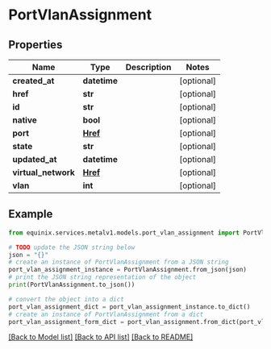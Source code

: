 # PortVlanAssignment


## Properties

Name | Type | Description | Notes
------------ | ------------- | ------------- | -------------
**created_at** | **datetime** |  | [optional] 
**href** | **str** |  | [optional] 
**id** | **str** |  | [optional] 
**native** | **bool** |  | [optional] 
**port** | [**Href**](Href.md) |  | [optional] 
**state** | **str** |  | [optional] 
**updated_at** | **datetime** |  | [optional] 
**virtual_network** | [**Href**](Href.md) |  | [optional] 
**vlan** | **int** |  | [optional] 

## Example

```python
from equinix.services.metalv1.models.port_vlan_assignment import PortVlanAssignment

# TODO update the JSON string below
json = "{}"
# create an instance of PortVlanAssignment from a JSON string
port_vlan_assignment_instance = PortVlanAssignment.from_json(json)
# print the JSON string representation of the object
print(PortVlanAssignment.to_json())

# convert the object into a dict
port_vlan_assignment_dict = port_vlan_assignment_instance.to_dict()
# create an instance of PortVlanAssignment from a dict
port_vlan_assignment_form_dict = port_vlan_assignment.from_dict(port_vlan_assignment_dict)
```
[[Back to Model list]](../README.md#documentation-for-models) [[Back to API list]](../README.md#documentation-for-api-endpoints) [[Back to README]](../README.md)


